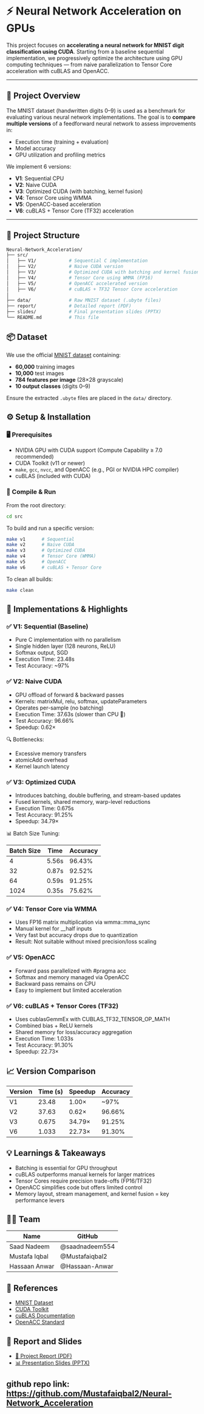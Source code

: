 # ⚡ Neural Network Acceleration on GPUs

This project focuses on **accelerating a neural network for MNIST digit classification using CUDA**. Starting from a baseline sequential implementation, we progressively optimize the architecture using GPU computing techniques — from naive parallelization to Tensor Core acceleration with cuBLAS and OpenACC.

---

## 🧠 Project Overview

The MNIST dataset (handwritten digits 0–9) is used as a benchmark for evaluating various neural network implementations. The goal is to **compare multiple versions** of a feedforward neural network to assess improvements in:

- Execution time (training + evaluation)
- Model accuracy
- GPU utilization and profiling metrics

We implement 6 versions:
- **V1**: Sequential CPU
- **V2**: Naive CUDA
- **V3**: Optimized CUDA (with batching, kernel fusion)
- **V4**: Tensor Core using WMMA
- **V5**: OpenACC-based acceleration
- **V6**: cuBLAS + Tensor Core (TF32) acceleration

---

## 📁 Project Structure

```bash
Neural-Network_Acceleration/
├── src/
│   ├── V1/            # Sequential C implementation
│   ├── V2/            # Naive CUDA version
│   ├── V3/            # Optimized CUDA with batching and kernel fusion
│   ├── V4/            # Tensor Core using WMMA (FP16)
│   ├── V5/            # OpenACC accelerated version
│   ├── V6/            # cuBLAS + TF32 Tensor Core acceleration
│
├── data/              # Raw MNIST dataset (.ubyte files)
├── report/            # Detailed report (PDF)
├── slides/            # Final presentation slides (PPTX)
└── README.md          # This file
```

## 📦 Dataset

We use the official [MNIST dataset](http://yann.lecun.com/exdb/mnist/) containing:

- **60,000** training images
- **10,000** test images
- **784 features per image** (28×28 grayscale)
- **10 output classes** (digits 0–9)

Ensure the extracted `.ubyte` files are placed in the `data/` directory.

## ⚙️ Setup & Installation

### 🖥 Prerequisites

- NVIDIA GPU with CUDA support (Compute Capability ≥ 7.0 recommended)
- CUDA Toolkit (v11 or newer)
- `make`, `gcc`, `nvcc`, and OpenACC (e.g., PGI or NVIDIA HPC compiler)
- cuBLAS (included with CUDA)

### 🔧 Compile & Run

From the root directory:

```bash
cd src
```

To build and run a specific version:

```bash
make v1      # Sequential
make v2      # Naive CUDA
make v3      # Optimized CUDA
make v4      # Tensor Core (WMMA)
make v5      # OpenACC
make v6      # cuBLAS + Tensor Core
```

To clean all builds:

```bash
make clean
```

## 🚀 Implementations & Highlights

### ✅ V1: Sequential (Baseline)
- Pure C implementation with no parallelism
- Single hidden layer (128 neurons, ReLU)
- Softmax output, SGD
- Execution Time: 23.48s
- Test Accuracy: ~97%

### ✅ V2: Naive CUDA
- GPU offload of forward & backward passes
- Kernels: matrixMul, relu, softmax, updateParameters
- Operates per-sample (no batching)
- Execution Time: 37.63s (slower than CPU 😬)
- Test Accuracy: 96.66%
- Speedup: 0.62×

🔍 Bottlenecks:
- Excessive memory transfers
- atomicAdd overhead
- Kernel launch latency

### ✅ V3: Optimized CUDA
- Introduces batching, double buffering, and stream-based updates
- Fused kernels, shared memory, warp-level reductions
- Execution Time: 0.675s
- Test Accuracy: 91.25%
- Speedup: 34.79×

📊 Batch Size Tuning:

| Batch Size | Time  | Accuracy |
|------------|-------|----------|
| 4          | 5.56s | 96.43%   |
| 32         | 0.87s | 92.52%   |
| 64         | 0.59s | 91.25%   |
| 1024       | 0.35s | 75.62%   |

### ✅ V4: Tensor Core via WMMA
- Uses FP16 matrix multiplication via wmma::mma_sync
- Manual kernel for __half inputs
- Very fast but accuracy drops due to quantization
- Result: Not suitable without mixed precision/loss scaling

### ✅ V5: OpenACC
- Forward pass parallelized with #pragma acc
- Softmax and memory managed via OpenACC
- Backward pass remains on CPU
- Easy to implement but limited acceleration

### ✅ V6: cuBLAS + Tensor Cores (TF32)
- Uses cublasGemmEx with CUBLAS_TF32_TENSOR_OP_MATH
- Combined bias + ReLU kernels
- Shared memory for loss/accuracy aggregation
- Execution Time: 1.033s
- Test Accuracy: 91.30%
- Speedup: 22.73×

## 📈 Version Comparison

| Version | Time (s) | Speedup | Accuracy |
|---------|----------|---------|----------|
| V1      | 23.48    | 1.00×   | ~97%     |
| V2      | 37.63    | 0.62×   | 96.66%   |
| V3      | 0.675    | 34.79×  | 91.25%   |
| V6      | 1.033    | 22.73×  | 91.30%   |

## 💡 Learnings & Takeaways

- Batching is essential for GPU throughput
- cuBLAS outperforms manual kernels for larger matrices
- Tensor Cores require precision trade-offs (FP16/TF32)
- OpenACC simplifies code but offers limited control
- Memory layout, stream management, and kernel fusion = key performance levers

## 🧑‍💻 Team

| Name           | GitHub           |
|----------------|------------------|
| Saad Nadeem   | @saadnadeem554  |
| Mustafa Iqbal | @Mustafaiqbal2  |
| Hassaan Anwar | @Hassaan-Anwar  |

## 📎 References

- [MNIST Dataset](http://yann.lecun.com/exdb/mnist/)
- [CUDA Toolkit](https://developer.nvidia.com/cuda-toolkit)
- [cuBLAS Documentation](https://docs.nvidia.com/cuda/cublas/index.html)
- [OpenACC Standard](https://www.openacc.org/)

## 📄 Report and Slides

- [📘 Project Report (PDF)](./report/report.pdf)
- [📊 Presentation Slides (PPTX)](./slides/presentation.pptx)

## github repo link: https://github.com/Mustafaiqbal2/Neural-Network_Acceleration